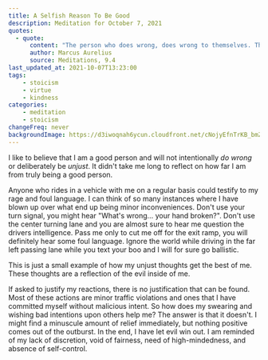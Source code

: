 ```yaml
---
title: A Selfish Reason To Be Good
description: Meditation for October 7, 2021
quotes: 
  - quote:
      content: "The person who does wrong, does wrong to themselves. The unjust person is unjust to themselves - making themselves evil."
      author: Marcus Aurelius
      source: Meditations, 9.4
last_updated_at: 2021-10-07T13:23:00
tags:
    - stoicism
    - virtue
    - kindness
categories:
    - meditation
    - stoicism
changeFreq: never
backgroundImage: https://d3iwoqnah6ycun.cloudfront.net/cNojyEfnTrKB_bmZ-o_K_A.jpg
---
```


I like to believe that I am a good person and will not intentionally *do wrong* or deliberately be *unjust*. It didn't 
take me long to reflect on how far I am from truly being a good person.

Anyone who rides in a vehicle with me on a regular basis could testify to my rage and foul language. I can think of so
many instances where I have blown up over what end up being minor inconveniences. Don't use your turn signal, you might
hear "What's wrong… your hand broken?". Don't use the center turning lane and you are almost sure to hear me question 
the drivers intelligence. Pass me only to cut me off for the exit ramp, you will definitely hear some foul language. 
Ignore the world while driving in the far left passing lane while you text your boo and I will for sure go ballistic.

This is just a small example of how my unjust thoughts get the best of me. These thoughts are a reflection of the evil
inside of me.

If asked to justify my reactions, there is no justification that can be found. Most of these actions are minor traffic
violations and ones that I have committed myself without malicious intent. So how does my swearing and wishing bad
intentions upon others help me? The answer is that it doesn't. I might find a minuscule amount of relief immediately, 
but nothing positive comes out of the outburst. In the end, I have let evil win out. I am reminded of my lack of 
discretion, void of fairness, need of high-mindedness, and absence of self-control.  
